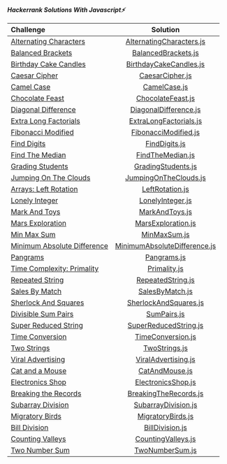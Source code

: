 ***Hackerrank Solutions With Javascript⚡️***

| Challenge      | Solution | 
| :---        |    :----:   | 
| [Alternating Characters](https://www.hackerrank.com/challenges/alternating-characters/problem?h_r=internal-search)     | [AlternatingCharacters.js](https://github.com/esrasen9/hacker-rank-challenges-js/blob/master/AlternatingCharacters.js)       |
| [Balanced Brackets](https://www.hackerrank.com/challenges/balanced-brackets/problem?h_r=internal-search)   |[BalancedBrackets.js](https://github.com/esrasen9/hacker-rank-challenges-js/blob/master/BalancedBrackets.js)   | 
| [Birthday Cake Candles](https://www.hackerrank.com/challenges/birthday-cake-candles/problem?h_r=internal-search) |[BirthdayCakeCandles.js](https://github.com/esrasen9/hacker-rank-challenges-js/blob/master/BirthdayCakeCandles.js)|
| [Caesar Cipher](https://www.hackerrank.com/challenges/caesar-cipher-1/problem) |[CaesarCipher.js](https://github.com/esrasen9/hacker-rank-challenges-js/blob/master/CaesarCipher.js)|
| [Camel Case](https://www.hackerrank.com/challenges/camelcase/problem) |[CamelCase.js](https://github.com/esrasen9/hacker-rank-challenges-js/blob/master/CamelCase.js)|
| [Chocolate Feast](https://www.hackerrank.com/challenges/chocolate-feast/problem) |[ChocolateFeast.js](https://github.com/esrasen9/hacker-rank-challenges-js/blob/master/ChocolateFeast.js)|
| [Diagonal Difference](https://www.hackerrank.com/challenges/diagonal-difference/problem) |[DiagonalDifference.js](https://github.com/esrasen9/hacker-rank-challenges-js/blob/master/DiagonalDifference.js)|
| [Extra Long Factorials](https://www.hackerrank.com/challenges/extra-long-factorials/problem) |[ExtraLongFactorials.js](https://github.com/esrasen9/hacker-rank-challenges-js/blob/master/ExtraLongFactorials.js)|
| [Fibonacci Modified](https://www.hackerrank.com/challenges/fibonacci-modified/problem) |[FibonacciModified.js](https://github.com/esrasen9/hacker-rank-challenges-js/blob/master/FibonacciModified.js)|
| [Find Digits](https://www.hackerrank.com/challenges/find-digits/problem) |[FindDigits.js](https://github.com/esrasen9/hacker-rank-challenges-js/blob/master/FindDigits.js)|
| [Find The Median](https://www.hackerrank.com/challenges/find-the-median/problem) |[FindTheMedian.js](https://github.com/esrasen9/hacker-rank-challenges-js/blob/master/FindTheMedian.js)|
| [Grading Students](https://www.hackerrank.com/challenges/three-month-preparation-kit-grading/problem) |[GradingStudents.js](https://github.com/esrasen9/hacker-rank-challenges-js/blob/master/GradingStudents.js)|
| [Jumping On The Clouds](https://www.hackerrank.com/challenges/jumping-on-the-clouds/problem) |[JumpingOnTheClouds.js](https://github.com/esrasen9/hacker-rank-challenges-js/blob/master/JumpingOnTheClouds.js)|
| [Arrays: Left Rotation](https://www.hackerrank.com/challenges/ctci-array-left-rotation/problem) |[LeftRotation.js](https://github.com/esrasen9/hacker-rank-challenges-js/blob/master/LeftRotation.js)|
| [Lonely Integer](https://www.hackerrank.com/challenges/ctci-lonely-integer/problem) |[LonelyInteger.js](https://github.com/esrasen9/hacker-rank-challenges-js/blob/master/LonelyInteger.js)|
| [Mark And Toys](https://www.hackerrank.com/challenges/mark-and-toys/problem) |[MarkAndToys.js](https://github.com/esrasen9/hacker-rank-challenges-js/blob/master/MarkAndToys.js)|
| [Mars Exploration](https://www.hackerrank.com/challenges/mars-exploration/problem) |[MarsExploration.js](https://github.com/esrasen9/hacker-rank-challenges-js/blob/master/MarsExploration.js)|
| [Min Max Sum](https://www.hackerrank.com/challenges/mini-max-sum/problem) |[MinMaxSum.js](https://github.com/esrasen9/hacker-rank-challenges-js/blob/master/MinMaxSum.js)|
| [Minimum Absolute Difference](https://www.hackerrank.com/challenges/minimum-absolute-difference-in-an-array/problem) |[MinimumAbsoluteDifference.js](https://github.com/esrasen9/hacker-rank-challenges-js/blob/master/MinimumAbsoluteDifference.js)|
| [Pangrams](https://www.hackerrank.com/challenges/pangrams/problem) |[Pangrams.js](https://github.com/esrasen9/hacker-rank-challenges-js/blob/master/Pangrams.js)|
| [Time Complexity: Primality](https://www.hackerrank.com/challenges/ctci-big-o/problem) |[Primality.js](https://github.com/esrasen9/hacker-rank-challenges-js/blob/master/Primality.js)|
| [Repeated String](https://www.hackerrank.com/challenges/repeated-string/problem) |[RepeatedString.js](https://github.com/esrasen9/hacker-rank-challenges-js/blob/master/RepeatedString.js)|
| [Sales By Match](https://www.hackerrank.com/challenges/sock-merchant/problem) |[SalesByMatch.js](https://github.com/esrasen9/hacker-rank-challenges-js/blob/master/SalesByMatch.js)|
| [Sherlock And Squares](https://www.hackerrank.com/challenges/sherlock-and-squares/problem) |[SherlockAndSquares.js](https://github.com/esrasen9/hacker-rank-challenges-js/blob/master/SherlockAndSquares.js)|
| [Divisible Sum Pairs](https://www.hackerrank.com/challenges/divisible-sum-pairs/problem) |[SumPairs.js](https://github.com/esrasen9/hacker-rank-challenges-js/blob/master/SumPairs.js)|
| [Super Reduced String](https://www.hackerrank.com/challenges/reduced-string/problem) |[SuperReducedString.js](https://github.com/esrasen9/hacker-rank-challenges-js/blob/master/SuperReducedString.js)|
| [Time Conversion](https://www.hackerrank.com/challenges/time-conversion/problem) |[TimeConversion.js](https://github.com/esrasen9/hacker-rank-challenges-js/blob/master/TimeConversion.js)|
| [Two Strings](https://www.hackerrank.com/challenges/two-strings/problem) |[TwoStrings.js](https://github.com/esrasen9/hacker-rank-challenges-js/blob/master/TwoStrings.js)|
| [Viral Advertising](https://www.hackerrank.com/challenges/strange-advertising/problem) |[ViralAdvertising.js](https://github.com/esrasen9/hacker-rank-challenges-js/blob/master/ViralAdvertising.js)|
| [Cat and a Mouse](https://www.hackerrank.com/challenges/cats-and-a-mouse/problem) |[CatAndMouse.js](https://github.com/esrasen9/hacker-rank-challenges-js/blob/master/CatAndMouse.js)|
| [Electronics Shop](https://www.hackerrank.com/challenges/electronics-shop/problem) |[ElectronicsShop.js](https://github.com/esrasen9/hacker-rank-challenges-js/blob/master/ElectronicsShop.js)|
| [Breaking the Records](https://www.hackerrank.com/challenges/breaking-best-and-worst-records/problem) |[BreakingTheRecords.js](https://github.com/esrasen9/hacker-rank-challenges-js/blob/master/BreakingTheRecords.js)|
|[Subarray Division](https://www.hackerrank.com/challenges/the-birthday-bar/problem)| [SubarrayDivision.js](https://github.com/esrasen9/hacker-rank-challenges-js/blob/master/SubarrayDivision.js)|
|[Migratory Birds](https://www.hackerrank.com/challenges/migratory-birds/problem) | [MigratoryBirds.js](https://github.com/esrasen9/hacker-rank-challenges-js/blob/master/MigratoryBirds.js) |
|[Bill Division](https://www.hackerrank.com/challenges/bon-appetit/problem)| [BillDivision.js](https://github.com/esrasen9/hacker-rank-challenges-js/blob/master/BillDivision.js)|
|[Counting Valleys](https://www.hackerrank.com/challenges/counting-valleys/problem)| [CountingValleys.js](https://github.com/esrasen9/hacker-rank-challenges-js/blob/master/CountingValleys.js)|
|[Two Number Sum](https://www.algoexpert.io/questions/Two%20Number%20Sum)| [TwoNumberSum.js](https://github.com/esrasen9/hacker-rank-challenges-js/blob/master/TwoNumberSum.js)|